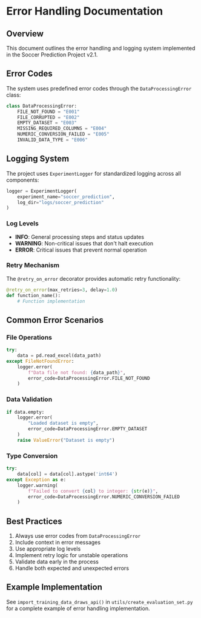 # Error Handling Documentation

## Overview
This document outlines the error handling and logging system implemented in the Soccer Prediction Project v2.1.

## Error Codes
The system uses predefined error codes through the `DataProcessingError` class:

```python
class DataProcessingError:
    FILE_NOT_FOUND = "E001"
    FILE_CORRUPTED = "E002"
    EMPTY_DATASET = "E003"
    MISSING_REQUIRED_COLUMNS = "E004"
    NUMERIC_CONVERSION_FAILED = "E005"
    INVALID_DATA_TYPE = "E006"
```

## Logging System
The project uses `ExperimentLogger` for standardized logging across all components:

```python
logger = ExperimentLogger(
    experiment_name="soccer_prediction",
    log_dir="logs/soccer_prediction"
)
```

### Log Levels
- **INFO**: General processing steps and status updates
- **WARNING**: Non-critical issues that don't halt execution
- **ERROR**: Critical issues that prevent normal operation

### Retry Mechanism
The `@retry_on_error` decorator provides automatic retry functionality:
```python
@retry_on_error(max_retries=3, delay=1.0)
def function_name():
    # Function implementation
```

## Common Error Scenarios

### File Operations
```python
try:
    data = pd.read_excel(data_path)
except FileNotFoundError:
    logger.error(
        f"Data file not found: {data_path}",
        error_code=DataProcessingError.FILE_NOT_FOUND
    )
```

### Data Validation
```python
if data.empty:
    logger.error(
        "Loaded dataset is empty",
        error_code=DataProcessingError.EMPTY_DATASET
    )
    raise ValueError("Dataset is empty")
```

### Type Conversion
```python
try:
    data[col] = data[col].astype('int64')
except Exception as e:
    logger.warning(
        f"Failed to convert {col} to integer: {str(e)}",
        error_code=DataProcessingError.NUMERIC_CONVERSION_FAILED
    )
```

## Best Practices
1. Always use error codes from `DataProcessingError`
2. Include context in error messages
3. Use appropriate log levels
4. Implement retry logic for unstable operations
5. Validate data early in the process
6. Handle both expected and unexpected errors

## Example Implementation
See `import_training_data_draws_api()` in `utils/create_evaluation_set.py` for a complete example of error handling implementation. 